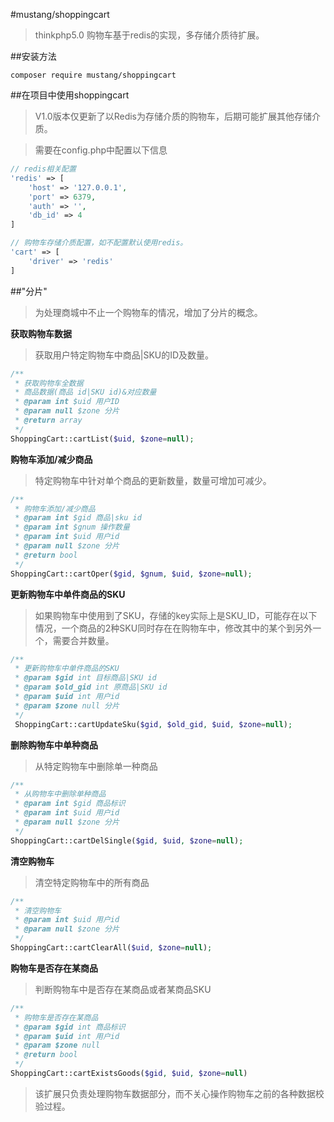 #mustang/shoppingcart
>thinkphp5.0 购物车基于redis的实现，多存储介质待扩展。

##安装方法
```
composer require mustang/shoppingcart
```

##在项目中使用shoppingcart
>V1.0版本仅更新了以Redis为存储介质的购物车，后期可能扩展其他存储介质。

>需要在config.php中配置以下信息


```php
// redis相关配置
'redis' => [
    'host' => '127.0.0.1',
    'port' => 6379,
    'auth' => '',
    'db_id' => 4
]

// 购物车存储介质配置，如不配置默认使用redis。
'cart' => [
    'driver' => 'redis'
]
```

##"分片"
>为处理商城中不止一个购物车的情况，增加了分片的概念。

**获取购物车数据**
>获取用户特定购物车中商品|SKU的ID及数量。

```php
/**
 * 获取购物车全数据
 * 商品数据(商品 id|SKU id)&对应数量
 * @param int $uid 用户ID
 * @param null $zone 分片
 * @return array
 */
ShoppingCart::cartList($uid, $zone=null);
```

**购物车添加/减少商品**
>特定购物车中针对单个商品的更新数量，数量可增加可减少。

```php
/**
 * 购物车添加/减少商品
 * @param int $gid 商品|sku id
 * @param int $gnum 操作数量
 * @param int $uid 用户id
 * @param null $zone 分片
 * @return bool
 */
ShoppingCart::cartOper($gid, $gnum, $uid, $zone=null);
```

**更新购物车中单件商品的SKU**
>如果购物车中使用到了SKU，存储的key实际上是SKU_ID，可能存在以下情况，一个商品的2种SKU同时存在在购物车中，修改其中的某个到另外一个，需要合并数量。

```php
/**
 * 更新购物车中单件商品的SKU
 * @param $gid int 目标商品|SKU id
 * @param $old_gid int 原商品|SKU id
 * @param $uid int 用户id
 * @param $zone null 分片
 */
 ShoppingCart::cartUpdateSku($gid, $old_gid, $uid, $zone=null);
```

**删除购物车中单种商品**
>从特定购物车中删除单一种商品

```php
/**
 * 从购物车中删除单种商品
 * @param int $gid 商品标识
 * @param int $uid 用户id
 * @param null $zone 分片
 */
ShoppingCart::cartDelSingle($gid, $uid, $zone=null);
```

**清空购物车**
>清空特定购物车中的所有商品
```php
/**
 * 清空购物车
 * @param int $uid 用户id
 * @param null $zone 分片
 */
ShoppingCart::cartClearAll($uid, $zone=null);
```

**购物车是否存在某商品**
>判断购物车中是否存在某商品或者某商品SKU

```php
/**
 * 购物车是否存在某商品
 * @param $gid int 商品标识
 * @param $uid int 用户id
 * @param $zone null
 * @return bool
 */
ShoppingCart::cartExistsGoods($gid, $uid, $zone=null)
```

>该扩展只负责处理购物车数据部分，而不关心操作购物车之前的各种数据校验过程。
